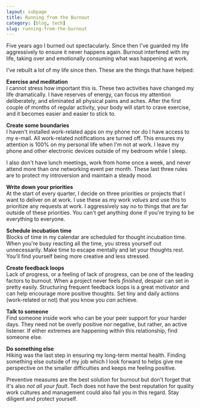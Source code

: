 ```yaml
---
layout: subpage
title: Running from the Burnout
category: [blog, tech]
slug: running-from-the-burnout
---
```

Five years ago I burned out spectacularly. Since then I've guarded my life aggressively to ensure it never happens again. Burnout interfered with my life, taking over and emotionally consuming what was happening at work.

I've rebuilt a lot of my life since then. These are the things that have helped:

**Exercise and meditation**  
I cannot stress how important this is. These two activities have changed my life dramatically. I have reserves of energy, can focus my attention deliberately, and eliminated all physical pains and aches. After the first couple of months of regular activity, your body will start to crave exercise, and it becomes easier and easier to stick to.

**Create some boundaries**  
I haven't installed work-related apps on my phone nor do I have access to my e-mail. All work-related notifications are turned off. This ensures my attention is 100% on my personal life when I'm not at work. I leave my phone and other electronic devices outside of my bedroom while I sleep.

I also don't have lunch meetings, work from home once a week, and never attend more than _one_ networking event per month. These last three rules are to protect my introversion and maintain a steady mood.

**Write down your priorities**  
At the start of every quarter, I decide on three priorities or projects that I want to deliver on at work. I use these as my work _values_ and use this to prioritize any requests at work. I aggressively say no to things that are far outside of these priorities. You can't get anything done if you're trying to be everything to everyone.

**Schedule incubation time**  
Blocks of time in my calendar are scheduled for thought incubation time. When you're busy reacting all the time, you stress yourself out unnecessarily. Make time to escape mentally and let your thoughts rest. You'll find yourself being more creative and less stressed.

**Create feedback loops**  
Lack of progress, or a feeling of lack of progress, can be one of the leading factors to burnout. When a project never feels _finished_, despair can set in pretty easily. Structuring frequent feedback loops is a great motivator and can help encourage more positive thoughts. Set tiny and daily actions (work-related or not) that you know you _can_ achieve.

**Talk to someone**  
Find someone inside work who can be your peer support for your harder days. They need not be overly positive nor negative, but rather, an active listener. If either extremes are happening within this relationship, find someone else.

**Do something else**  
Hiking was the last step in ensuring my long-term mental health. Finding something else outside of my job which I look forward to helps give me perspective on the smaller difficulties and keeps me feeling positive.

Preventive measures are the best solution for burnout but don't forget that it's also _not all your fault_. Tech does not have the best reputation for quality work cultures and management could also fail you in this regard. Stay diligent and protect yourself.
